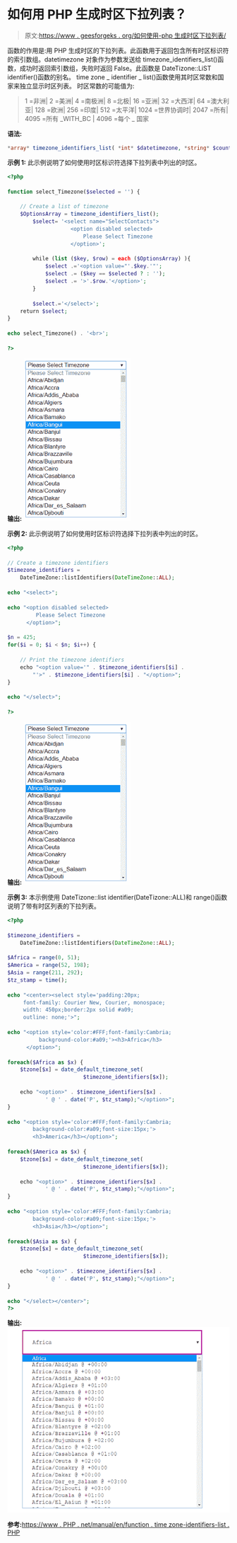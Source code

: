 # 如何用 PHP 生成时区下拉列表？

> 原文:[https://www . geesforgeks . org/如何使用-php 生成时区下拉列表/](https://www.geeksforgeeks.org/how-to-generate-a-drop-down-list-of-timezone-using-php/)

函数的作用是:用 PHP 生成时区的下拉列表。此函数用于返回包含所有时区标识符的索引数组。datetimezone 对象作为参数发送给 timezone_identifiers_list()函数，成功时返回索引数组，失败时返回 False。此函数是 DateTizone::LiST identifier()函数的别名。
time zone _ identifier _ list()函数使用其时区常数和国家来独立显示时区列表。
时区常数的可能值为:

> 1 =非洲| 2 =美洲| 4 =南极洲| 8 =北极| 16 =亚洲| 32 =大西洋| 64 =澳大利亚| 128 =欧洲| 256 =印度| 512 =太平洋| 1024 =世界协调时| 2047 =所有| 4095 =所有 _WITH_BC | 4096 =每个 _ 国家

**语法:**

```php
*array* timezone_identifiers_list( *int* $datetimezone, *string* $country )
```

**示例 1:** 此示例说明了如何使用时区标识符选择下拉列表中列出的时区。

```php
<?php

function select_Timezone($selected = '') {

    // Create a list of timezone
    $OptionsArray = timezone_identifiers_list();
        $select= '<select name="SelectContacts">
                    <option disabled selected>
                        Please Select Timezone
                    </option>';

        while (list ($key, $row) = each ($OptionsArray) ){
            $select .='<option value="'.$key.'"';
            $select .= ($key == $selected ? : '');
            $select .= '>'.$row.'</option>';
        } 

        $select.='</select>';
    return $select;
}

echo select_Timezone() . '<br>';

?>
```

**输出:**
![](img/548d3ac84d61f6ef7d5baa26a7ddcd5c.png)

**示例 2:** 此示例说明了如何使用时区标识符选择下拉列表中列出的时区。

```php
<?php

// Create a timezone identifiers
$timezone_identifiers = 
    DateTimeZone::listIdentifiers(DateTimeZone::ALL);

echo "<select>";

echo "<option disabled selected>
         Please Select Timezone
      </option>";

$n = 425;
for($i = 0; $i < $n; $i++) {

    // Print the timezone identifiers
    echo "<option value='" . $timezone_identifiers[$i] . 
        "'>" . $timezone_identifiers[$i] . "</option>";
}

echo "</select>";

?>
```

**输出:**
![](img/548d3ac84d61f6ef7d5baa26a7ddcd5c.png)

**示例 3:** 本示例使用 DateTizone::list identifier(DateTizone::ALL)和 range()函数说明了带有时区列表的下拉列表。

```php
<?php

$timezone_identifiers = 
    DateTimeZone::listIdentifiers(DateTimeZone::ALL);

$Africa = range(0, 51);
$America = range(52, 198);
$Asia = range(211, 292);
$tz_stamp = time();

echo "<center><select style='padding:20px;
     font-family: Courier New, Courier, monospace;
     width: 450px;border:2px solid #a09;
     outline: none;'>";

echo "<option style='color:#FFF;font-family:Cambria;
          background-color:#a09;'><h3>Africa</h3>
      </option>";

foreach($Africa as $x) { 
    $tzone[$x] = date_default_timezone_set(
                        $timezone_identifiers[$x]);

    echo "<option>" . $timezone_identifiers[$x] .
            ' @ ' . date('P', $tz_stamp);"</option>";
}

echo "<option style='color:#FFF;font-family:Cambria;
        background-color:#a09;font-size:15px;'>
        <h3>America</h3></option>";

foreach($America as $x) { 
    $tzone[$x] = date_default_timezone_set(
                        $timezone_identifiers[$x]);

    echo "<option>" . $timezone_identifiers[$x] . 
            ' @ ' . date('P', $tz_stamp);"</option>";
}

echo "<option style='color:#FFF;font-family:Cambria;
        background-color:#a09;font-size:15px;'>
        <h3>Asia</h3></option>";

foreach($Asia as $x) { 
    $tzone[$x] = date_default_timezone_set(
                        $timezone_identifiers[$x]);

    echo "<option>" . $timezone_identifiers[$x] .
            ' @ ' . date('P', $tz_stamp);"</option>";
}

echo "</select></center>";
?>
```

**输出:**
![](img/a941a4fbaadb974d88c132c66b341329.png)

**参考:**[https://www . PHP . net/manual/en/function . time zone-identifiers-list . PHP](https://www.php.net/manual/en/function.timezone-identifiers-list.php)